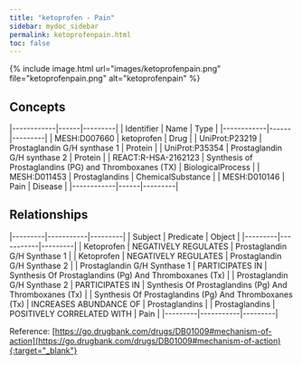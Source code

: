 ```yaml
---
title: "ketoprofen - Pain"
sidebar: mydoc_sidebar
permalink: ketoprofenpain.html
toc: false 
---
```


{% include image.html url="images/ketoprofenpain.png" file="ketoprofenpain.png" alt="ketoprofenpain" %}

## Concepts

|------------|------|---------|
| Identifier | Name | Type    |
|------------|------|---------|
| MESH:D007660 | ketoprofen | Drug |
| UniProt:P23219 | Prostaglandin G/H synthase 1 | Protein |
| UniProt:P35354 | Prostaglandin G/H synthase 2 | Protein |
| REACT:R-HSA-2162123 | Synthesis of Prostaglandins (PG) and Thromboxanes (TX) | BiologicalProcess |
| MESH:D011453 | Prostaglandins | ChemicalSubstance |
| MESH:D010146 | Pain | Disease |
|------------|------|---------|

## Relationships

|---------|-----------|---------|
| Subject | Predicate | Object  |
|---------|-----------|---------|
| Ketoprofen | NEGATIVELY REGULATES | Prostaglandin G/H Synthase 1 |
| Ketoprofen | NEGATIVELY REGULATES | Prostaglandin G/H Synthase 2 |
| Prostaglandin G/H Synthase 1 | PARTICIPATES IN | Synthesis Of Prostaglandins (Pg) And Thromboxanes (Tx) |
| Prostaglandin G/H Synthase 2 | PARTICIPATES IN | Synthesis Of Prostaglandins (Pg) And Thromboxanes (Tx) |
| Synthesis Of Prostaglandins (Pg) And Thromboxanes (Tx) | INCREASES ABUNDANCE OF | Prostaglandins |
| Prostaglandins | POSITIVELY CORRELATED WITH | Pain |
|---------|-----------|---------|

Reference: [https://go.drugbank.com/drugs/DB01009#mechanism-of-action](https://go.drugbank.com/drugs/DB01009#mechanism-of-action){:target="_blank"}